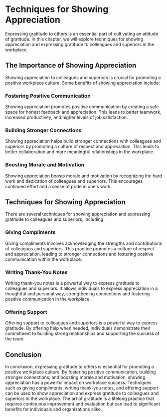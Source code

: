 Techniques for Showing Appreciation
==============================================================================

Expressing gratitude to others is an essential part of cultivating an attitude of gratitude. In this chapter, we will explore techniques for showing appreciation and expressing gratitude to colleagues and superiors in the workplace.

The Importance of Showing Appreciation
--------------------------------------

Showing appreciation to colleagues and superiors is crucial for promoting a positive workplace culture. Some benefits of showing appreciation include:

### Fostering Positive Communication

Showing appreciation promotes positive communication by creating a safe space for honest feedback and appreciation. This leads to better teamwork, increased productivity, and higher levels of job satisfaction.

### Building Stronger Connections

Showing appreciation helps build stronger connections with colleagues and superiors by promoting a culture of respect and appreciation. This leads to better collaboration and more meaningful relationships in the workplace.

### Boosting Morale and Motivation

Showing appreciation boosts morale and motivation by recognizing the hard work and dedication of colleagues and superiors. This encourages continued effort and a sense of pride in one's work.

Techniques for Showing Appreciation
-----------------------------------

There are several techniques for showing appreciation and expressing gratitude to colleagues and superiors, including:

### Giving Compliments

Giving compliments involves acknowledging the strengths and contributions of colleagues and superiors. This practice promotes a culture of respect and appreciation, leading to stronger connections and fostering positive communication within the workplace.

### Writing Thank-You Notes

Writing thank-you notes is a powerful way to express gratitude to colleagues and superiors. It allows individuals to express appreciation in a thoughtful and personal way, strengthening connections and fostering positive communication in the workplace.

### Offering Support

Offering support to colleagues and superiors is a powerful way to express gratitude. By offering help when needed, individuals demonstrate their commitment to building strong relationships and supporting the success of the team.

Conclusion
----------

In conclusion, expressing gratitude to others is essential for promoting a positive workplace culture. By fostering positive communication, building stronger connections, and boosting morale and motivation, showing appreciation has a powerful impact on workplace success. Techniques such as giving compliments, writing thank-you notes, and offering support can be used to show appreciation and express gratitude to colleagues and superiors in the workplace. The art of gratitude is a lifelong practice that requires continuous improvement and evaluation but can lead to significant benefits for individuals and organizations alike.
